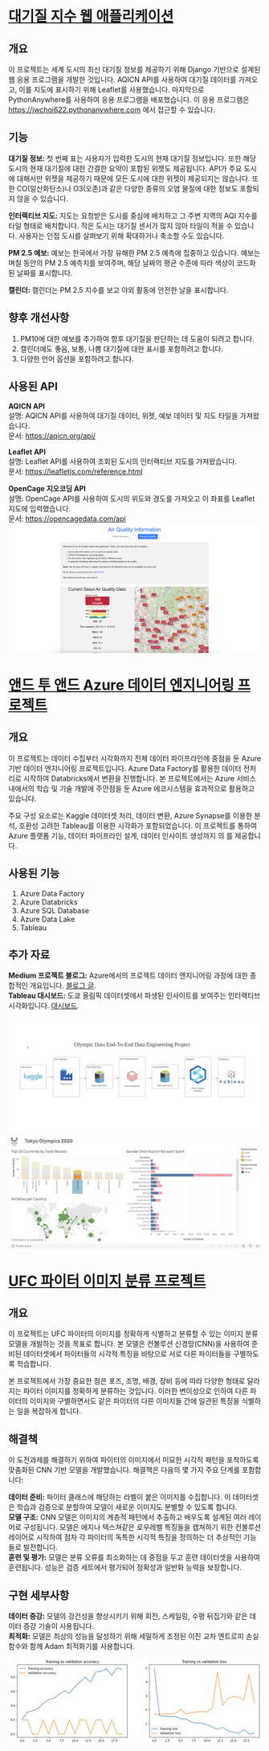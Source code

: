 # [대기질 지수 웹 애플리케이션](https://github.com/jwchoi622/aqproj)
## **개요**
이 프로젝트는 세계 도시의 최신 대기질 정보를 제공하기 위해 Django 기반으로 설계된 웹 응용 프로그램을 개발한 것입니다. AQICN API를 사용하여 대기질 데이터를 가져오고, 이를 지도에 표시하기 위해 Leaflet를 사용했습니다. 마지막으로 PythonAnywhere를 사용하여 응용 프로그램을 배포했습니다. 이 응용 프로그램은 https://jwchoi622.pythonanywhere.com 에서 접근할 수 있습니다.

## **기능**
**대기질 정보:** 
첫 번째 표는 사용자가 입력한 도시의 현재 대기질 정보입니다. 또한 해당 도시의 현재 대기질에 대한 간결한 요약이 포함된 위젯도 제공됩니다. API가 주요 도시에 대해서만 위젯을 제공하기 때문에 모든 도시에 대한 위젯이 제공되지는 않습니다. 또한 CO(일산화탄소)나 O3(오존)과 같은 다양한 종류의 오염 물질에 대한 정보도 포함되지 않을 수 있습니다.

**인터랙티브 지도:** 
지도는 요청받은 도시를 중심에 배치하고 그 주변 지역의 AQI 지수를 타일 형태로 배치합니다. 작은 도시는 대기질 센서가 많지 않아 타일이 적을 수 있습니다. 사용자는 인접 도시를 살펴보기 위해 확대하거나 축소할 수도 있습니다.

**PM 2.5 예보:** 
예보는 한국에서 가장 유해한 PM 2.5 예측에 집중하고 있습니다. 예보는 며칠 동안의 PM 2.5 예측치를 보여주며, 해당 날짜의 평균 수준에 따라 색상이 코드화된 날짜를 표시합니다.

**캘린더:** 
캘린더는 PM 2.5 지수를 보고 야외 활동에 안전한 날을 표시합니다.

## **향후 개선사항**
1) PM10에 대한 예보를 추가하여 향후 대기질을 판단하는 데 도움이 되려고 합니다.   
2) 캘린더에도 좋음, 보통, 나쁨 대기질에 대한 표시를 포함하려고 합니다.  
3) 다양한 언어 옵션을 포함하려고 합니다.  

## **사용된 API**
**AQICN API**  
설명: AQICN API를 사용하여 대기질 데이터, 위젯, 예보 데이터 및 지도 타일을 가져왔습니다.  
문서: https://aqicn.org/api/  

**Leaflet API**  
설명: Leaflet API를 사용하여 조회된 도시의 인터랙티브 지도를 가져왔습니다.  
문서: https://leafletjs.com/reference.html  

**OpenCage 지오코딩 API**  
설명: OpenCage API를 사용하여 도시의 위도와 경도를 가져오고 이 좌표를 Leaflet 지도에 입력했습니다.  
문서: https://opencagedata.com/api  
![](/images/pic2.png)

# [앤드 투 앤드 Azure 데이터 엔지니어링 프로젝트](https://github.com/jwchoi622/TokyoOlympics)

## **개요**
이 프로젝트는 데이터 수집부터 시각화까지 전체 데이터 파이프라인에 중점을 둔 Azure 기반 데이터 엔지니어링 프로젝트입니다. Azure Data Factory를 활용한 데이터 전처리로 시작하여 Databricks에서 변환을 진행합니다. 본 프로젝트에서는 Azure 서비스 내에서의 학습 및 기술 개발에 주안점을 둔 Azure 에코시스템을 효과적으로 활용하고 있습니다. 

주요 구성 요소로는 Kaggle 데이터셋 처리, 데이터 변환, Azure Synapse를 이용한 분석, 호환성 고려한 Tableau를 이용한 시각화가 포함되었습니다. 이 프로젝트를 통하여 Azure 플랫폼 기능, 데이터 파이프라인 설계, 데이터 인사이트 생성까지 의 를 제공합니다.


## **사용된 기능**
1) Azure Data Factory  
2) Azure Databricks  
3) Azure SQL Database  
4) Azure Data Lake  
5) Tableau  

##  **추가 자료**
**Medium 프로젝트 블로그:** Azure에서의 프로젝트 데이터 엔지니어링 과정에 대한 종합적인 개요입니다. [블로그 글](https://medium.com/@jwchoi622/end-to-end-azure-data-engineering-project-73ade8163e91).   
**Tableau 대시보드:** 도쿄 올림픽 데이터셋에서 파생된 인사이트를 보여주는 인터랙티브 시각화입니다. [대시보드](https://public.tableau.com/app/profile/james.choi1221/viz/TokyoOlympics_17022794668810/TokyoOlympicsDashboard?publish=yes). 

![](/images/pipeline.png)

![](/images/dashboard.png)


# [UFC 파이터 이미지 분류 프로젝트](https://github.com/jwchoi622/fighterClassification)

## **개요**
이 프로젝트는 UFC 파이터의 이미지를 정확하게 식별하고 분류할 수 있는 이미지 분류 모델을 개발하는 것을 목표로 합니다. 본 모델은 컨볼루션 신경망(CNN)을 사용하여 준비된 데이터셋에서 파이터들의 시각적 특징을 바탕으로 서로 다른 파이터들을 구별하도록 학습합니다.

본 프로젝트에서 가장 중요한 점은 포즈, 조명, 배경, 장비 등에 따라 다양한 형태로 달라지는 파이터 이미지를 정확하게 분류하는 것입니다. 이러한 변이성으로 인하여 다른 파이터의 이미지와 구별하면서도 같은 파이터의 다른 이미지들 간에 일관된 특징을 식별하는 일을 복잡하게 합니다.

## **해결책**
이 도전과제를 해결하기 위하여 파이터의 이미지에서 미묘한 시각적 패턴을 포착하도록 맞춤화된 CNN 기반 모델을 개발했습니다. 해결책은 다음의 몇 가지 주요 단계를 포함합니다:

**데이터 준비:** 파이터 클래스에 해당하는 라벨이 붙은 이미지를 수집합니다. 이 데이터셋은 학습과 검증으로 분할하여 모델이 새로운 이미지도 분별할 수 있도록 합니다.  
**모델 구조:** CNN 모델은 이미지의 계층적 패턴에서 추출하고 배우도록 설계된 여러 레이어로 구성됩니다. 모델은 에지나 텍스쳐같은 로우레벨 특징들을 캡쳐하기 위한 컨볼루션 레이어로 시작하여 점차 각 파이터의 독특한 시각적 특징을 정의하는 더 추상적인 기능들로 발전합니다.  
**훈련 및 평가:** 모델은 분류 오류를 최소화하는 데 중점을 두고 훈련 데이터셋을 사용하여 훈련됩니다. 성능은 검증 세트에서 평가되어 정확성과 일반화 능력을 보장합니다.  

## **구현 세부사항**
**데이터 증강:** 모델의 강건성을 향상시키기 위해 회전, 스케일링, 수평 뒤집기와 같은 데이터 증강 기술이 사용됩니다.  
**최적화:** 모델은 최상의 성능을 달성하기 위해 세밀하게 조정된 이진 교차 엔트로피 손실 함수와 함께 Adam 최적화기를 사용합니다.  


![](/images/fightergraph.png)

